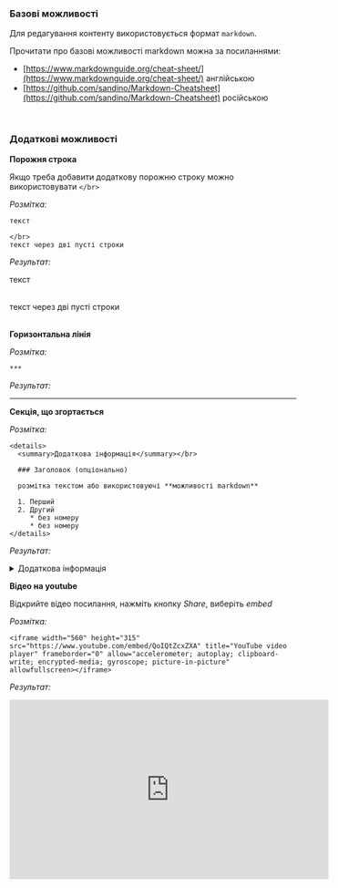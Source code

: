 ### Базові можливості

Для редагування контенту використовується формат `markdown`.

Прочитати про базові можливості markdown можна за посиланнями:

* [https://www.markdownguide.org/cheat-sheet/](https://www.markdownguide.org/cheat-sheet/) англійською
* [https://github.com/sandino/Markdown-Cheatsheet](https://github.com/sandino/Markdown-Cheatsheet) російською

</br>

### Додаткові можливості

**Порожня строка**

Якщо треба добавити додаткову порожню строку можно використовувати `</br>`

*Розмітка:*
```
текст

</br>
текст через дві пусті строки
```

*Результат:*

текст

</br>
текст через дві пусті строки
</br>
</br>

**Горизонтальна лінія**

*Розмітка:*
```
***
```

*Результат:*
***

**Секція, що згортається**

*Розмітка:*
```
<details>
  <summary>Додаткова інформація</summary></br>

  ### Заголовок (опціонально)

  розмітка текстом або використовуючі **можливості markdown**

  1. Перший
  2. Другий
     * без номеру
     * без номеру
</details>
```

*Результат:*

<details>
  <summary>Додаткова інформація</summary></br>

  ### Заголовок (опціонально)

  розмітка текстом або використовуючі **можливості markdown**

  1. Перший
  2. Другий
     * без номеру
     * без номеру
</details>

**Відео на youtube**

Відкрийте відео посилання, нажміть кнопку *Share*, виберіть *embed*

*Розмітка:*
```
<iframe width="560" height="315" src="https://www.youtube.com/embed/QoIQtZcxZXA" title="YouTube video player" frameborder="0" allow="accelerometer; autoplay; clipboard-write; encrypted-media; gyroscope; picture-in-picture" allowfullscreen></iframe>
```

*Результат:*

<iframe width="560" height="315" src="https://www.youtube.com/embed/QoIQtZcxZXA" title="YouTube video player" frameborder="0" allow="accelerometer; autoplay; clipboard-write; encrypted-media; gyroscope; picture-in-picture" allowfullscreen></iframe>